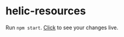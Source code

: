 # helic-resources

Run `npm start`.
[Click](http://localhost:8080/webpack-dev-server/index.html) to see your changes live.
